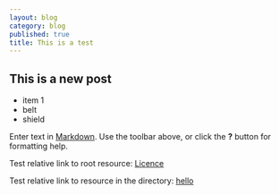 ```yaml
---
layout: blog
category: blog
published: true
title: This is a test
---
```


## This is a new post

- item 1
- belt
- shield

Enter text in [Markdown](http://daringfireball.net/projects/markdown/). Use the toolbar above, or click the **?** button for formatting help.

Test relative link to root resource:
[Licence](/LICENCE.md)

Test relative link to resource in the directory:
[hello](/2013-06-16-hello-again.md)


